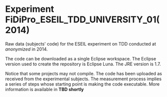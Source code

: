 # Experiment FiDiPro_ESEIL_TDD_UNIVERSITY_01(2014)

Raw data (subjects' code) for the ESEIL experiment on TDD conducted at *anonymized* in 2014.

The code can be downloaded as a single Eclipse workspace. The Eclipse version used to create the repository is Eclipse Luna. The JRE version is 1.7.

Notice that some projects may not compile. The code has been uploaded as received from the experimental subjects. The measurement process implies a series of steps whose starting point is making the code executable. More information is available in **TBD shortly**
